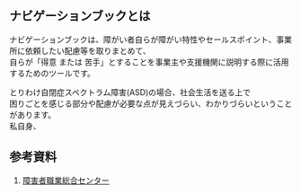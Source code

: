 ## ナビゲーションブックとは

ナビゲーションブックは、障がい者自らが障がい特性やセールスポイント、事業所に依頼したい配慮等を取りまとめて、  
自らが「得意 または 苦手」とすることを事業主や支援機関に説明する際に活用するためのツールです。  
  
とりわけ自閉症スペクトラム障害(ASD)の場合、社会生活を送る上で  
困りごとを感じる部分や配慮が必要な点が見えづらい、わかりづらいということがあります。  
私自身、

## 参考資料
1. [障害者職業総合センター](https://www.nivr.jeed.go.jp/center/report/support13.html)
